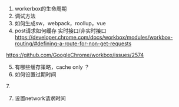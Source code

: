1. workerbox的生命周期
2. 调试方法
3. 如何生成sw，webpack，roollup，vue
4. post请求如何缓存 实时接口/非实时接口 https://developer.chrome.com/docs/workbox/modules/workbox-routing/#defining-a-route-for-non-get-requests

https://github.com/GoogleChrome/workbox/issues/2574


5. 有哪些缓存策略，cache only ？
6. 如何设置过期时间
<!-- 7. 跨域请求如何缓存 -->7. 
7. 设置network请求时间




